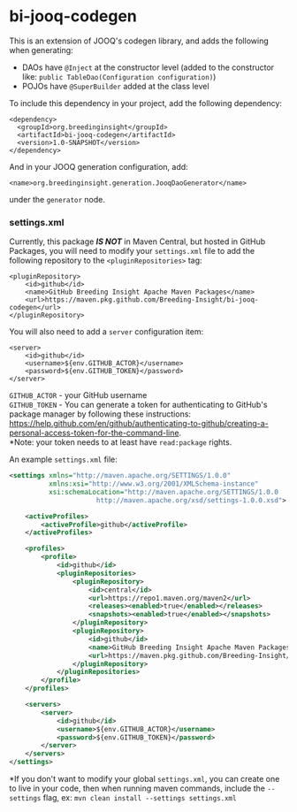 # bi-jooq-codegen

This is an extension of JOOQ's codegen library, and adds the following when generating:

- DAOs have `@Inject` at the constructor level (added to the constructor like: `public TableDao(Configuration configuration)`)
- POJOs have `@SuperBuilder` added at the class level

To include this dependency in your project, add the following dependency:

```
<dependency>
  <groupId>org.breedinginsight</groupId>
  <artifactId>bi-jooq-codegen</artifactId>
  <version>1.0-SNAPSHOT</version>
</dependency>
```

And in your JOOQ generation configuration, add:

`<name>org.breedinginsight.generation.JooqDaoGenerator</name>`

under the `generator` node. 

### settings.xml
Currently, this package ***IS NOT*** in Maven Central, but hosted in GitHub Packages, you will need to modify your `settings.xml` file to add the following repository to the `<pluginRepositories>` tag:

```
<pluginRepository>
    <id>github</id>
    <name>GitHub Breeding Insight Apache Maven Packages</name>
    <url>https://maven.pkg.github.com/Breeding-Insight/bi-jooq-codegen</url>
</pluginRepository>
```

You will also need to add a `server` configuration item:

```
<server>
    <id>github</id>
    <username>${env.GITHUB_ACTOR}</username>
    <password>${env.GITHUB_TOKEN}</password>
</server>
```

`GITHUB_ACTOR` - your GitHub username  
`GITHUB_TOKEN` - You can generate a token for authenticating to GitHub's package manager by following these instructions: https://help.github.com/en/github/authenticating-to-github/creating-a-personal-access-token-for-the-command-line.  
*Note: your token needs to at least have `read:package` rights.

An example `settings.xml` file:

```xml
<settings xmlns="http://maven.apache.org/SETTINGS/1.0.0"
          xmlns:xsi="http://www.w3.org/2001/XMLSchema-instance"
          xsi:schemaLocation="http://maven.apache.org/SETTINGS/1.0.0
                      http://maven.apache.org/xsd/settings-1.0.0.xsd">

    <activeProfiles>
        <activeProfile>github</activeProfile>
    </activeProfiles>

    <profiles>
        <profile>
            <id>github</id>
            <pluginRepositories>
                <pluginRepository>
                    <id>central</id>
                    <url>https://repo1.maven.org/maven2</url>
                    <releases><enabled>true</enabled></releases>
                    <snapshots><enabled>true</enabled></snapshots>
                </pluginRepository>
                <pluginRepository>
                    <id>github</id>
                    <name>GitHub Breeding Insight Apache Maven Packages</name>
                    <url>https://maven.pkg.github.com/Breeding-Insight/bi-jooq-codegen</url>
                </pluginRepository>
            </pluginRepositories>
        </profile>
    </profiles>

    <servers>
        <server>
            <id>github</id>
            <username>${env.GITHUB_ACTOR}</username>
            <password>${env.GITHUB_TOKEN}</password>
        </server>
    </servers>
</settings>
```

*If you don't want to modify your global `settings.xml`, you can create one to live in your code, then when running maven commands, include the `--settings` flag, ex: `mvn clean install --settings settings.xml`
